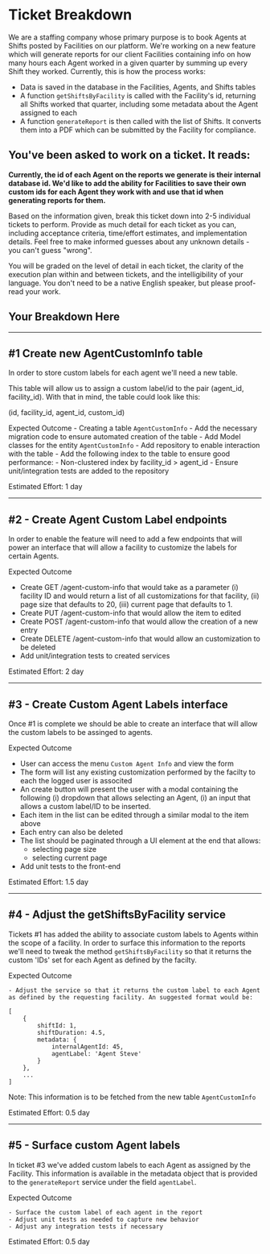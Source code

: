 # Ticket Breakdown
We are a staffing company whose primary purpose is to book Agents at Shifts posted by Facilities on our platform. We're working on a new feature which will generate reports for our client Facilities containing info on how many hours each Agent worked in a given quarter by summing up every Shift they worked. Currently, this is how the process works:

- Data is saved in the database in the Facilities, Agents, and Shifts tables
- A function `getShiftsByFacility` is called with the Facility's id, returning all Shifts worked that quarter, including some metadata about the Agent assigned to each
- A function `generateReport` is then called with the list of Shifts. It converts them into a PDF which can be submitted by the Facility for compliance.

## You've been asked to work on a ticket. It reads:

**Currently, the id of each Agent on the reports we generate is their internal database id. We'd like to add the ability for Facilities to save their own custom ids for each Agent they work with and use that id when generating reports for them.**


Based on the information given, break this ticket down into 2-5 individual tickets to perform. Provide as much detail for each ticket as you can, including acceptance criteria, time/effort estimates, and implementation details. Feel free to make informed guesses about any unknown details - you can't guess "wrong".


You will be graded on the level of detail in each ticket, the clarity of the execution plan within and between tickets, and the intelligibility of your language. You don't need to be a native English speaker, but please proof-read your work.

## Your Breakdown Here


------------------------------------------
#1 Create new AgentCustomInfo table
------------------------------------------

In order to store custom labels for each agent we'll need a new table.

This table will allow us to assign a custom label/id to the pair (agent_id, facility_id). With that in mind, the table could look like this:

(id, facility_id, agent_id, custom_id)

Expected Outcome
    - Creating a table `AgentCustomInfo`
    - Add the necessary migration code to ensure automated creation of the table
    - Add Model classes for the entity `AgentCustomInfo`
    - Add repository to enable interaction with the table
    - Add the following index to the table to ensure good performance:
      - Non-clustered index by facility_id > agent_id 
    - Ensure unit/integration tests are added to the repository

Estimated Effort: 1 day


------------------------------------------
#2 - Create Agent Custom Label endpoints
------------------------------------------

In order to enable the feature will need to add a few endpoints that will power an interface that will allow a facility to customize the labels for certain Agents.

Expected Outcome
  - Create GET /agent-custom-info that would take as a parameter (i) facility ID and would return a list of all customizations for that facility, (ii) page size that defaults to 20, (iii) current page that defaults to 1.
  - Create PUT /agent-custom-info that would allow the item to edited
  - Create POST /agent-custom-info that would allow the creation of a new entry
  - Create DELETE /agent-custom-info that would allow an customization to be deleted
  - Add unit/integration tests to created services  

Estimated Effort: 2 day


------------------------------------------
#3 - Create Custom Agent Labels interface
------------------------------------------

Once #1 is complete we should be able to create an interface that will allow the custom labels to be assinged to agents.

Expected Outcome

- User can access the menu `Custom Agent Info` and view the form
- The form will list any existing customization performed by the facilty to each the logged user is associted
- An create button will present the user with a modal containing the following (i) dropdown that allows selecting an Agent, (i) an input that allows a custom label/ID to be inserted.
- Each item in the list can be edited through a similar modal to the item above
- Each entry can also be deleted
- The list should be paginated through a UI element at the end that allows:
  - selecting page size
  - selecting current page
- Add unit tests to the front-end

Estimated Effort: 1.5 day


------------------------------------------
#4 - Adjust the getShiftsByFacility service
------------------------------------------

Tickets #1 has added the ability to associate custom labels to Agents within the scope of a facility. In order to surface this information to the reports we'll need to tweak the 
method `getShiftsByFacility` so that it returns the custom 'IDs' set for each Agent as defined by the facilty.

Expected Outcome

    - Adjust the service so that it returns the custom label to each Agent as defined by the requesting facility. An suggested format would be:

    [
        {
            shiftId: 1,
            shiftDuration: 4.5,
            metadata: {
                internalAgentId: 45,
                agentLabel: 'Agent Steve'
            }
        },
        ...
    ]

Note: This information is to be fetched from the new table `AgentCustomInfo`

Estimated Effort: 0.5 day


------------------------------------------
#5 - Surface custom Agent labels
------------------------------------------

In ticket #3 we've added custom labels to each Agent as assigned by the Facility. This information is available
in the metadata object that is provided to the `generateReport` service under the field `agentLabel`.


Expected Outcome

    - Surface the custom label of each agent in the report
    - Adjust unit tests as needed to capture new behavior
    - Adjust any integration tests if necessary

Estimated Effort: 0.5 day


